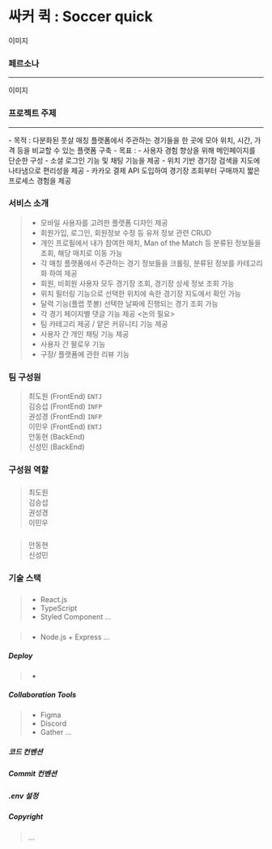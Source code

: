 # 싸커 퀵 : Soccer quick

이미지

### 페르소나
<hr>

이미지

### 프로젝트 주제
<hr>
- 목적 : 다분화된 풋살 매칭 플랫폼에서 주관하는 경기들을 한 곳에 모아 위치, 시간, 가격 등을 비교할 수 있는 플랫폼 구축  
- 목표 :  
  - 사용자 경험 향상을 위해 메인페이지를 단순한 구성 
  - 소셜 로그인 기능 및 채팅 기능을 제공  
  - 위치 기반 경기장 검색을 지도에 나타냄으로 편리성을 제공  
  - 카카오 결제 API 도입하여 경기장 조회부터 구매까지 짧은 프로세스 경험을 제공    

### 서비스 소개
>  - 모바일 사용자를 고려한 플랫폼 디자인 제공
>  - 회원가입, 로그인, 회원정보 수정 등 유저 정보 관련 CRUD
>  - 개인 프로필에서 내가 참여한 매치, Man of the Match 등 분류된 정보들을 조회, 해당 매치로 이동 가능
>  - 각 매칭 플랫폼에서 주관하는 경기 정보들을 크롤링, 분류된 정보를 카테고리화 하여 제공
>  - 회원, 비회원 사용자 모두 경기장 조회, 경기장 상세 정보 조회 가능
>  - 위치 필터링 기능으로 선택한 위치에 속한 경기장 지도에서 확인 가능
>  - 달력 기능(플랩 풋볼) 선택한 날짜에 진행되는 경기 조회 가능
>  - 각 경기 페이지별 댓글 기능 제공
> <논의 필요>
>  - 팀 카테고리 제공 / 얕은 커뮤니티 기능 제공
>  - 사용자 간 개인 채팅 기능 제공
>  - 사용자 간 팔로우 기능
>  - 구장/ 플랫폼에 관한 리뷰 기능

### 팀 구성원
> 최도원 (FrontEnd) `ENTJ`  
> 김승섭 (FrontEnd) `INFP`  
> 권성경 (FrontEnd) `INFP`  
> 이민우 (FrontEnd) `ENTJ`  
> 안동현 (BackEnd) ` `  
> 신성민 (BackEnd) ` `  

### 구성원 역할
##### <FrontEnd>  
> 최도원  
> 김승섭  
> 권성경  
> 이민우  

> ##### <BackEnd>  
> 안동현  
> 신성민

### 기술 스택
##### <FrontEnd>
>
> - React.js
> - TypeScript
> - Styled Component
> ...
##### <BackEnd>
> - Node.js + Express
> ...
>
##### Deploy
> - 
##### Collaboration Tools
> - Figma
> - Discord
> - Gather
> ...
>
##### 코드 컨벤션
>
##### Commit 컨벤션
>
##### .env 설정
> 
##### Copyright
> ...
